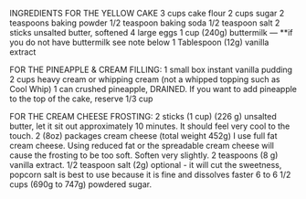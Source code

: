 INGREDIENTS
FOR THE YELLOW CAKE
3 cups cake flour
2 cups sugar
2 teaspoons baking powder
1/2 teaspoon baking soda
1/2 teaspoon salt
2 sticks unsalted butter, softened
4 large eggs
1 cup (240g) buttermilk — **if you do not have buttermilk see note below
1 Tablespoon (12g) vanilla extract

FOR THE PINEAPPLE & CREAM FILLING:
1 small box instant vanilla pudding
2 cups heavy cream or whipping cream (not a whipped topping such as Cool Whip)
1  can crushed pineapple, DRAINED. If you want to add pineapple to the top of the cake, 
 reserve 1/3 cup

 FOR THE CREAM CHEESE FROSTING:
2 sticks (1 cup) (226 g) unsalted butter, let it sit out approximately 10 minutes. It should feel very cool to the touch.
2 (8oz) packages cream cheese (total weight 452g) I use full fat cream cheese. Using reduced fat or 
the spreadable cream cheese will cause the frosting to be too soft. Soften very slightly.
2 teaspoons (8 g) vanilla extract.
1/2 teaspoon salt (2g) optional - it will cut the sweetness, popcorn salt is best to use because it is fine and dissolves faster
6 to 6 1/2 cups (690g to 747g) powdered sugar.